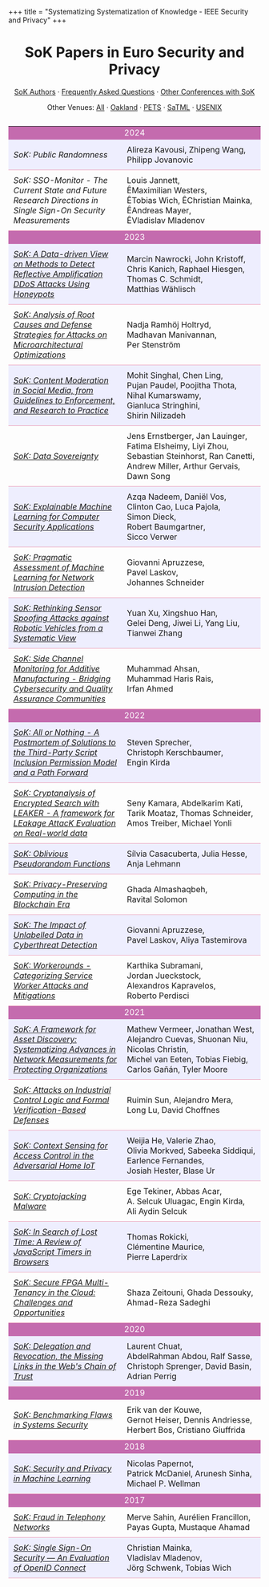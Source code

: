+++
title = "Systematizing Systematization of Knowledge - IEEE Security and Privacy"
+++

# <center>SoK Papers in Euro Security and Privacy</center>

   <center>   

[SoK Authors](/authors) &middot; [Frequently Asked Questions](http://oakland31.cs.virginia.edu/sokfaq.html) &middot;
[Other Conferences with SoK](/others)<Br>

Other Venues: [All](/) &middot; [Oakland](/oakland) &middot; [PETS](/pets)  &middot; [SaTML](/satml)
 &middot; [USENIX](/usenix) 
 <br>
   </center>


##



   <table> <tr bgcolor="C46BAE"><td colspan="2" style="bgcolor: #C46BAE; text-align: center; color: #FFFFFF">2024</td></tr><tr bgcolor="EEEEFE"><td width="45%" style="padding: 10px; border-bottom: 1px solid #EDA4BD;"><em>SoK: Public Randomness</em></td><td style="padding: 10px; border-bottom: 1px solid #EDA4BD;">Alireza&nbsp;Kavousi, Zhipeng&nbsp;Wang, Philipp&nbsp;Jovanovic</td></tr><tr><td width="45%" style="padding: 10px; border-bottom: 1px solid #EDA4BD;"><em>SoK: SSO-Monitor - The Current State and Future Research Directions in Single Sign-On Security Measurements</em></td><td style="padding: 10px; border-bottom: 1px solid #EDA4BD;">Louis&nbsp;Jannett, ÊMaximilian&nbsp;Westers, ÊTobias&nbsp;Wich, ÊChristian&nbsp;Mainka, ÊAndreas&nbsp;Mayer, ÊVladislav&nbsp;Mladenov</td></tr><tr bgcolor="C46BAE"><td colspan="2" style="bgcolor: #C46BAE; text-align: center; color: #FFFFFF">2023</td></tr><tr bgcolor="EEEEFE"><td width="45%" style="padding: 10px; border-bottom: 1px solid #EDA4BD;"><a href="https://arxiv.org/abs/2302.04614"><em>SoK: A Data-driven View on Methods to Detect Reflective Amplification DDoS Attacks Using Honeypots</em></a></td><td style="padding: 10px; border-bottom: 1px solid #EDA4BD;">Marcin&nbsp;Nawrocki, John&nbsp;Kristoff, Chris&nbsp;Kanich, Raphael&nbsp;Hiesgen, Thomas&nbsp;C.&nbsp;Schmidt, Matthias&nbsp;W&auml;hlisch</td></tr><tr><td width="45%" style="padding: 10px; border-bottom: 1px solid #EDA4BD;"><a href="https://arxiv.org/abs/2212.10221"><em>SoK: Analysis of Root Causes and Defense Strategies for Attacks on Microarchitectural Optimizations</em></a></td><td style="padding: 10px; border-bottom: 1px solid #EDA4BD;">Nadja&nbsp;Ramh&ouml;j&nbsp;Holtryd, Madhavan&nbsp;Manivannan, Per&nbsp;Stenstr&ouml;m</td></tr><tr bgcolor="EEEEFE"><td width="45%" style="padding: 10px; border-bottom: 1px solid #EDA4BD;"><a href="https://arxiv.org/abs/2206.14855"><em>SoK: Content Moderation in Social Media, from Guidelines to Enforcement, and Research to Practice</em></a></td><td style="padding: 10px; border-bottom: 1px solid #EDA4BD;">Mohit&nbsp;Singhal, Chen&nbsp;Ling, Pujan&nbsp;Paudel, Poojitha&nbsp;Thota, Nihal&nbsp;Kumarswamy, Gianluca&nbsp;Stringhini, Shirin&nbsp;Nilizadeh</td></tr><tr><td width="45%" style="padding: 10px; border-bottom: 1px solid #EDA4BD;"><a href="https://eprint.iacr.org/2023/967"><em>SoK: Data Sovereignty</em></a></td><td style="padding: 10px; border-bottom: 1px solid #EDA4BD;">Jens&nbsp;Ernstberger, Jan&nbsp;Lauinger, Fatima&nbsp;Elsheimy, Liyi&nbsp;Zhou, Sebastian&nbsp;Steinhorst, Ran&nbsp;Canetti, Andrew&nbsp;Miller, Arthur&nbsp;Gervais, Dawn&nbsp;Song</td></tr><tr bgcolor="EEEEFE"><td width="45%" style="padding: 10px; border-bottom: 1px solid #EDA4BD;"><a href="https://arxiv.org/abs/2208.10605"><em>SoK: Explainable Machine Learning for Computer Security Applications</em></a></td><td style="padding: 10px; border-bottom: 1px solid #EDA4BD;">Azqa&nbsp;Nadeem, Dani&euml;l&nbsp;Vos, Clinton&nbsp;Cao, Luca&nbsp;Pajola, Simon&nbsp;Dieck, Robert&nbsp;Baumgartner, Sicco&nbsp;Verwer</td></tr><tr><td width="45%" style="padding: 10px; border-bottom: 1px solid #EDA4BD;"><a href="https://arxiv.org/abs/2305.00550"><em>SoK: Pragmatic Assessment of Machine Learning for Network Intrusion Detection</em></a></td><td style="padding: 10px; border-bottom: 1px solid #EDA4BD;">Giovanni&nbsp;Apruzzese, Pavel&nbsp;Laskov, Johannes&nbsp;Schneider</td></tr><tr bgcolor="EEEEFE"><td width="45%" style="padding: 10px; border-bottom: 1px solid #EDA4BD;"><a href="https://arxiv.org/abs/2205.04662"><em>SoK: Rethinking Sensor Spoofing Attacks against Robotic Vehicles from a Systematic View</em></a></td><td style="padding: 10px; border-bottom: 1px solid #EDA4BD;">Yuan&nbsp;Xu, Xingshuo&nbsp;Han, Gelei&nbsp;Deng, Jiwei&nbsp;Li, Yang&nbsp;Liu, Tianwei&nbsp;Zhang</td></tr><tr><td width="45%" style="padding: 10px; border-bottom: 1px solid #EDA4BD;"><a href="/papers/ahsan2023.pdf"><em>SoK: Side Channel Monitoring for Additive Manufacturing - Bridging Cybersecurity and Quality Assurance Communities</em></a></td><td style="padding: 10px; border-bottom: 1px solid #EDA4BD;">Muhammad&nbsp;Ahsan, Muhammad&nbsp;Haris&nbsp;Rais, Irfan&nbsp;Ahmed</td></tr><tr bgcolor="C46BAE"><td colspan="2" style="bgcolor: #C46BAE; text-align: center; color: #FFFFFF">2022</td></tr><tr bgcolor="EEEEFE"><td width="45%" style="padding: 10px; border-bottom: 1px solid #EDA4BD;"><a href="/papers/sprecher2022.pdf"><em>SoK: All or Nothing - A Postmortem of Solutions to the Third-Party Script Inclusion Permission Model and a Path Forward</em></a></td><td style="padding: 10px; border-bottom: 1px solid #EDA4BD;">Steven&nbsp;Sprecher, Christoph&nbsp;Kerschbaumer, Engin&nbsp;Kirda</td></tr><tr><td width="45%" style="padding: 10px; border-bottom: 1px solid #EDA4BD;"><a href="https://eprint.iacr.org/2021/1035"><em>SoK: Cryptanalysis of Encrypted Search with LEAKER - A framework for LEakage AttacK Evaluation on Real-world data</em></a></td><td style="padding: 10px; border-bottom: 1px solid #EDA4BD;">Seny&nbsp;Kamara, Abdelkarim&nbsp;Kati, Tarik&nbsp;Moataz, Thomas&nbsp;Schneider, Amos&nbsp;Treiber, Michael&nbsp;Yonli</td></tr><tr bgcolor="EEEEFE"><td width="45%" style="padding: 10px; border-bottom: 1px solid #EDA4BD;"><a href="https://eprint.iacr.org/2022/302"><em>SoK: Oblivious Pseudorandom Functions</em></a></td><td style="padding: 10px; border-bottom: 1px solid #EDA4BD;">S&iacute;lvia&nbsp;Casacuberta, Julia&nbsp;Hesse, Anja&nbsp;Lehmann</td></tr><tr><td width="45%" style="padding: 10px; border-bottom: 1px solid #EDA4BD;"><a href="https://eprint.iacr.org/2021/727"><em>SoK: Privacy-Preserving Computing in the Blockchain Era</em></a></td><td style="padding: 10px; border-bottom: 1px solid #EDA4BD;">Ghada&nbsp;Almashaqbeh, Ravital&nbsp;Solomon</td></tr><tr bgcolor="EEEEFE"><td width="45%" style="padding: 10px; border-bottom: 1px solid #EDA4BD;"><a href="/papers/apruzzese2022.pdf"><em>SoK: The Impact of Unlabelled Data in Cyberthreat Detection</em></a></td><td style="padding: 10px; border-bottom: 1px solid #EDA4BD;">Giovanni&nbsp;Apruzzese, Pavel&nbsp;Laskov, Aliya&nbsp;Tastemirova</td></tr><tr><td width="45%" style="padding: 10px; border-bottom: 1px solid #EDA4BD;"><a href="/papers/subramani2022.pdf"><em>SoK: Workerounds - Categorizing Service Worker Attacks and Mitigations</em></a></td><td style="padding: 10px; border-bottom: 1px solid #EDA4BD;">Karthika&nbsp;Subramani, Jordan&nbsp;Jueckstock, Alexandros&nbsp;Kapravelos, Roberto&nbsp;Perdisci</td></tr><tr bgcolor="C46BAE"><td colspan="2" style="bgcolor: #C46BAE; text-align: center; color: #FFFFFF">2021</td></tr><tr bgcolor="EEEEFE"><td width="45%" style="padding: 10px; border-bottom: 1px solid #EDA4BD;"><a href="/papers/vermeer2021.pdf"><em>SoK: A Framework for Asset Discovery: Systematizing Advances in Network Measurements for Protecting Organizations</em></a></td><td style="padding: 10px; border-bottom: 1px solid #EDA4BD;">Mathew&nbsp;Vermeer, Jonathan&nbsp;West, Alejandro&nbsp;Cuevas, Shuonan&nbsp;Niu, Nicolas&nbsp;Christin, Michel&nbsp;van&nbsp;Eeten, Tobias&nbsp;Fiebig, Carlos&nbsp;Ga&ntilde;&aacute;n, Tyler&nbsp;Moore</td></tr><tr><td width="45%" style="padding: 10px; border-bottom: 1px solid #EDA4BD;"><a href="https://arxiv.org/abs/2006.04806"><em>SoK: Attacks on Industrial Control Logic and Formal Verification-Based Defenses</em></a></td><td style="padding: 10px; border-bottom: 1px solid #EDA4BD;">Ruimin&nbsp;Sun, Alejandro&nbsp;Mera, Long&nbsp;Lu, David&nbsp;Choffnes</td></tr><tr bgcolor="EEEEFE"><td width="45%" style="padding: 10px; border-bottom: 1px solid #EDA4BD;"><a href="/papers/he2021.pdf"><em>SoK: Context Sensing for Access Control in the Adversarial Home IoT</em></a></td><td style="padding: 10px; border-bottom: 1px solid #EDA4BD;">Weijia&nbsp;He, Valerie&nbsp;Zhao, Olivia&nbsp;Morkved, Sabeeka&nbsp;Siddiqui, Earlence&nbsp;Fernandes, Josiah&nbsp;Hester, Blase&nbsp;Ur</td></tr><tr><td width="45%" style="padding: 10px; border-bottom: 1px solid #EDA4BD;"><a href="https://arxiv.org/abs/2103.03851"><em>SoK: Cryptojacking Malware</em></a></td><td style="padding: 10px; border-bottom: 1px solid #EDA4BD;">Ege&nbsp;Tekiner, Abbas&nbsp;Acar, A.&nbsp;Selcuk&nbsp;Uluagac, Engin&nbsp;Kirda, Ali&nbsp;Aydin&nbsp;Selcuk</td></tr><tr bgcolor="EEEEFE"><td width="45%" style="padding: 10px; border-bottom: 1px solid #EDA4BD;"><a href="/papers/rokicki2021.pdf"><em>SoK: In Search of Lost Time: A Review of JavaScript Timers in Browsers</em></a></td><td style="padding: 10px; border-bottom: 1px solid #EDA4BD;">Thomas&nbsp;Rokicki, Cl&eacute;mentine&nbsp;Maurice, Pierre&nbsp;Laperdrix</td></tr><tr><td width="45%" style="padding: 10px; border-bottom: 1px solid #EDA4BD;"><a href="https://arxiv.org/abs/2009.13914"><em>SoK: Secure FPGA Multi-Tenancy in the Cloud: Challenges and Opportunities</em></a></td><td style="padding: 10px; border-bottom: 1px solid #EDA4BD;">Shaza&nbsp;Zeitouni, Ghada&nbsp;Dessouky, Ahmad-Reza&nbsp;Sadeghi</td></tr><tr bgcolor="C46BAE"><td colspan="2" style="bgcolor: #C46BAE; text-align: center; color: #FFFFFF">2020</td></tr><tr bgcolor="EEEEFE"><td width="45%" style="padding: 10px; border-bottom: 1px solid #EDA4BD;"><a href="/papers/chuat2020.pdf"><em>SoK: Delegation and Revocation, the Missing Links in the Web's Chain of Trust</em></a></td><td style="padding: 10px; border-bottom: 1px solid #EDA4BD;">Laurent&nbsp;Chuat, AbdelRahman&nbsp;Abdou, Ralf&nbsp;Sasse, Christoph&nbsp;Sprenger, David&nbsp;Basin, Adrian&nbsp;Perrig</td></tr><tr bgcolor="C46BAE"><td colspan="2" style="bgcolor: #C46BAE; text-align: center; color: #FFFFFF">2019</td></tr><tr><td width="45%" style="padding: 10px; border-bottom: 1px solid #EDA4BD;"><a href="/papers/kouwe2019.pdf"><em>SoK: Benchmarking Flaws in Systems Security</em></a></td><td style="padding: 10px; border-bottom: 1px solid #EDA4BD;">Erik&nbsp;van&nbsp;der&nbsp;Kouwe, Gernot&nbsp;Heiser, Dennis&nbsp;Andriesse, Herbert&nbsp;Bos, Cristiano&nbsp;Giuffrida</td></tr><tr bgcolor="C46BAE"><td colspan="2" style="bgcolor: #C46BAE; text-align: center; color: #FFFFFF">2018</td></tr><tr bgcolor="EEEEFE"><td width="45%" style="padding: 10px; border-bottom: 1px solid #EDA4BD;"><a href="/papers/papernot2018.pdf"><em>SoK: Security and Privacy in Machine Learning</em></a></td><td style="padding: 10px; border-bottom: 1px solid #EDA4BD;">Nicolas&nbsp;Papernot, Patrick&nbsp;McDaniel, Arunesh&nbsp;Sinha, Michael&nbsp;P.&nbsp;Wellman</td></tr><tr bgcolor="C46BAE"><td colspan="2" style="bgcolor: #C46BAE; text-align: center; color: #FFFFFF">2017</td></tr><tr><td width="45%" style="padding: 10px; border-bottom: 1px solid #EDA4BD;"><a href="/papers/sahin2017.pdf"><em>SoK: Fraud in Telephony Networks</em></a></td><td style="padding: 10px; border-bottom: 1px solid #EDA4BD;">Merve&nbsp;Sahin, Aur&eacute;lien&nbsp;Francillon, Payas&nbsp;Gupta, Mustaque&nbsp;Ahamad</td></tr><tr bgcolor="EEEEFE"><td width="45%" style="padding: 10px; border-bottom: 1px solid #EDA4BD;"><a href="/papers/mainka2017.pdf"><em>SoK: Single Sign-On Security &mdash; An Evaluation of OpenID Connect</em></a></td><td style="padding: 10px; border-bottom: 1px solid #EDA4BD;">Christian&nbsp;Mainka, Vladislav&nbsp;Mladenov, J&ouml;rg&nbsp;Schwenk, Tobias&nbsp;Wich</td></tr>   </table>
